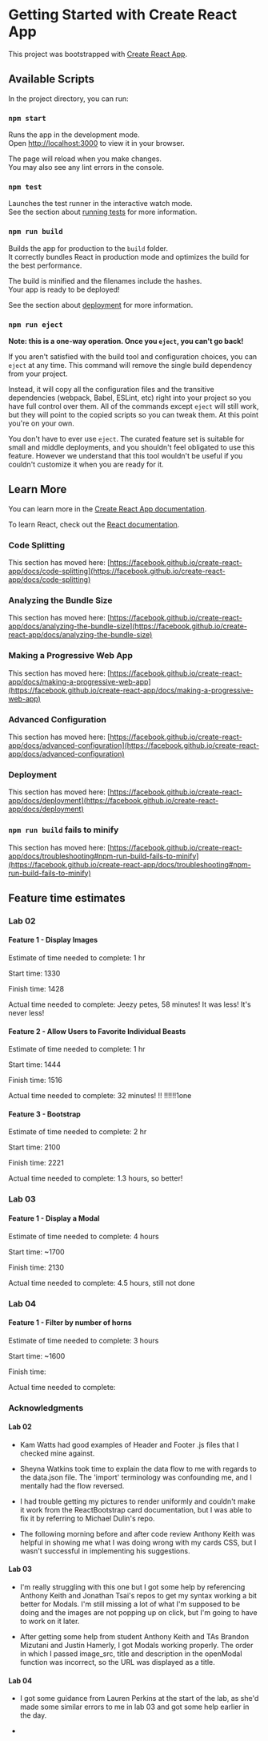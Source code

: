 # Getting Started with Create React App

This project was bootstrapped with [Create React App](https://github.com/facebook/create-react-app).

## Available Scripts

In the project directory, you can run:

### `npm start`

Runs the app in the development mode.\
Open [http://localhost:3000](http://localhost:3000) to view it in your browser.

The page will reload when you make changes.\
You may also see any lint errors in the console.

### `npm test`

Launches the test runner in the interactive watch mode.\
See the section about [running tests](https://facebook.github.io/create-react-app/docs/running-tests) for more information.

### `npm run build`

Builds the app for production to the `build` folder.\
It correctly bundles React in production mode and optimizes the build for the best performance.

The build is minified and the filenames include the hashes.\
Your app is ready to be deployed!

See the section about [deployment](https://facebook.github.io/create-react-app/docs/deployment) for more information.

### `npm run eject`

**Note: this is a one-way operation. Once you `eject`, you can't go back!**

If you aren't satisfied with the build tool and configuration choices, you can `eject` at any time. This command will remove the single build dependency from your project.

Instead, it will copy all the configuration files and the transitive dependencies (webpack, Babel, ESLint, etc) right into your project so you have full control over them. All of the commands except `eject` will still work, but they will point to the copied scripts so you can tweak them. At this point you're on your own.

You don't have to ever use `eject`. The curated feature set is suitable for small and middle deployments, and you shouldn't feel obligated to use this feature. However we understand that this tool wouldn't be useful if you couldn't customize it when you are ready for it.

## Learn More

You can learn more in the [Create React App documentation](https://facebook.github.io/create-react-app/docs/getting-started).

To learn React, check out the [React documentation](https://reactjs.org/).

### Code Splitting

This section has moved here: [https://facebook.github.io/create-react-app/docs/code-splitting](https://facebook.github.io/create-react-app/docs/code-splitting)

### Analyzing the Bundle Size

This section has moved here: [https://facebook.github.io/create-react-app/docs/analyzing-the-bundle-size](https://facebook.github.io/create-react-app/docs/analyzing-the-bundle-size)

### Making a Progressive Web App

This section has moved here: [https://facebook.github.io/create-react-app/docs/making-a-progressive-web-app](https://facebook.github.io/create-react-app/docs/making-a-progressive-web-app)

### Advanced Configuration

This section has moved here: [https://facebook.github.io/create-react-app/docs/advanced-configuration](https://facebook.github.io/create-react-app/docs/advanced-configuration)

### Deployment

This section has moved here: [https://facebook.github.io/create-react-app/docs/deployment](https://facebook.github.io/create-react-app/docs/deployment)

### `npm run build` fails to minify

This section has moved here: [https://facebook.github.io/create-react-app/docs/troubleshooting#npm-run-build-fails-to-minify](https://facebook.github.io/create-react-app/docs/troubleshooting#npm-run-build-fails-to-minify)


## Feature time estimates

### Lab 02

#### Feature 1 - Display Images

Estimate of time needed to complete: 1 hr

Start time: 1330

Finish time: 1428

Actual time needed to complete: Jeezy petes, 58 minutes!  It was less! It's never less!

#### Feature 2 - Allow Users to Favorite Individual Beasts

Estimate of time needed to complete: 1 hr

Start time: 1444

Finish time: 1516

Actual time needed to complete: 32 minutes! !!   !!!!!!1one

#### Feature 3 - Bootstrap

Estimate of time needed to complete: 2 hr

Start time: 2100

Finish time: 2221

Actual time needed to complete: 1.3 hours, so better!


### Lab 03

#### Feature 1 - Display a Modal

Estimate of time needed to complete: 4 hours

Start time: ~1700

Finish time: 2130

Actual time needed to complete: 4.5 hours, still not done


### Lab 04

#### Feature 1 - Filter by number of horns

Estimate of time needed to complete: 3 hours

Start time: ~1600

Finish time: 

Actual time needed to complete: 


### Acknowledgments 

#### Lab 02

- Kam Watts had good examples of Header and Footer .js files that I checked mine against.

- Sheyna Watkins took time to explain the data flow to me with regards to the data.json file.  The 'import' terminology was confounding me, and I mentally had the flow reversed.

- I had trouble getting my pictures to render uniformly and couldn't make it work from the ReactBootstrap card documentation, but I was able to fix it by referring to Michael Dulin's repo.

- The following morning before and after code review Anthony Keith was helpful in showing me what I was doing wrong with my cards CSS, but I wasn't successful in implementing his suggestions.

#### Lab 03

- I'm really struggling with this one but I got some help by referencing Anthony Keith and Jonathan Tsai's repos to get my syntax working a bit better for Modals.  I'm still missing a lot of what I'm supposed to be doing and the images are not popping up on click, but I'm going to have to work on it later.

- After getting some help from student Anthony Keith and TAs Brandon Mizutani and Justin Hamerly, I got Modals working properly.  The order in which I passed image_src, title and description in the openModal function was incorrect, so the URL was displayed as a title.

#### Lab 04

- I got some guidance from Lauren Perkins at the start of the lab, as she'd made some similar errors to me in lab 03 and got some help earlier in the day.

- 
